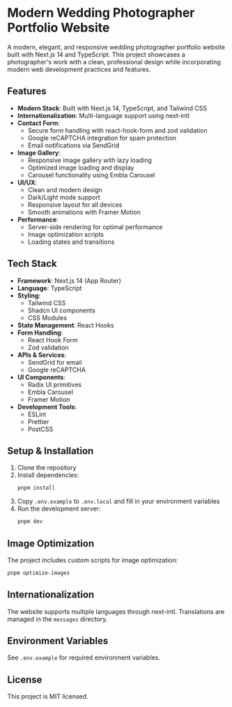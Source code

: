 # Modern Wedding Photographer Portfolio Website

A modern, elegant, and responsive wedding photographer portfolio website built
with Next.js 14 and TypeScript. This project showcases a photographer's work
with a clean, professional design while incorporating modern web development
practices and features.

## Features

- **Modern Stack**: Built with Next.js 14, TypeScript, and Tailwind CSS
- **Internationalization**: Multi-language support using next-intl
- **Contact Form**:
  - Secure form handling with react-hook-form and zod validation
  - Google reCAPTCHA integration for spam protection
  - Email notifications via SendGrid
- **Image Gallery**:
  - Responsive image gallery with lazy loading
  - Optimized image loading and display
  - Carousel functionality using Embla Carousel
- **UI/UX**:
  - Clean and modern design
  - Dark/Light mode support
  - Responsive layout for all devices
  - Smooth animations with Framer Motion
- **Performance**:
  - Server-side rendering for optimal performance
  - Image optimization scripts
  - Loading states and transitions

## Tech Stack

- **Framework**: Next.js 14 (App Router)
- **Language**: TypeScript
- **Styling**:
  - Tailwind CSS
  - Shadcn UI components
  - CSS Modules
- **State Management**: React Hooks
- **Form Handling**:
  - React Hook Form
  - Zod validation
- **APIs & Services**:
  - SendGrid for email
  - Google reCAPTCHA
- **UI Components**:
  - Radix UI primitives
  - Embla Carousel
  - Framer Motion
- **Development Tools**:
  - ESLint
  - Prettier
  - PostCSS

## Setup & Installation

1. Clone the repository
2. Install dependencies:
   ```bash
   pnpm install
   ```
3. Copy `.env.example` to `.env.local` and fill in your environment variables
4. Run the development server:
   ```bash
   pnpm dev
   ```

## Image Optimization

The project includes custom scripts for image optimization:

```bash
pnpm optimize-images
```

## Internationalization

The website supports multiple languages through next-intl. Translations are
managed in the `messages` directory.

## Environment Variables

See `.env.example` for required environment variables.

## License

This project is MIT licensed.
